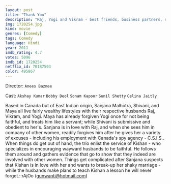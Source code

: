 ```yaml
---
layout: post
title: "Thank You"
description: "Raj, Yogi and Vikram - best friends, business partners, serial womanizers and happily married! Happy, because their lovely wives have no clue that their husbands cheat on them with every pretty young thing they can lay their eyes on. This picture perfect world is rocked when Raj's wife, Sanjana begins to suspect her husband and hires the suave private detective, Kishan, to tail him. Kishan's built his reputation as a man who saves marriages by getting erring husbands to me.."
img: 1720254.jpg
kind: movie
genres: [Comedy]
tags: Comedy 
language: Hindi
year: 2011
imdb_rating: 4.7
votes: 5096
imdb_id: 1720254
netflix_id: 70187503
color: 495867
---
```

Director: `Anees Bazmee`  

Cast: `Akshay Kumar` `Bobby Deol` `Sonam Kapoor` `Sunil Shetty` `Celina Jaitly` 

Based in Canada but of East Indian origin, Sanjana Malhotra, Shivani, and Maya all live fairly wealthy lifestyles with their respective husbands Raj, Vikram, and Yogi. Maya has already forgiven Yogi once for not being faithful, and treats him like a servant; while Shivani is submissive and obedient to her's. Sanjana is in love with Raj, and when she sees him in company of other women, readily forgives him after he gives her a variety of excuses - including his employment with Canada's spy agency - C.S.I.S.. When things do get out of hand, the trio enlist the service of Kishan - who specializes in encouraging wayward husbands to be faithful. He follows them around and gathers evidence that go to show that they indeed are involved with other women. Things get complicated after Sanjana suspects that Kishan is in love with her and wants to break-up her shaky marriage - while the husbands make plans to teach Kishan a lesson he will never forget.::rAjOo (gunwanti@hotmail.com)